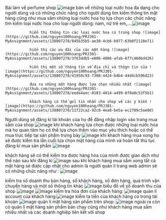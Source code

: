 Bài làm về perfume shop ![image](https://github.com/nguyen100hoang/PRJ301-MyAssignment/assets/138807278/49ab8bed-2d90-4eb1-ad02-42226e387894)
bán về những loại nước hoa đa dạng cho người dùng và có những chức năng cho người dùng tìm kiếm thông tin mặt hàng cũng như mua sắm những loại nước hoa họ lựa chọn
các chức năng: tìm kiếm loại nước hoa cho loại người dùng: nam, nữ trẻ em,....![image](https://github.com/nguyen100hoang/PRJ301-MyAssignment/assets/138807278/82f41b29-7a45-4cd2-96a5-639192c59b07)

               hiển thị thông tin các loại nước hoa có trong shop ![image](https://github.com/nguyen100hoang/PRJ301-MyAssignment/assets/138807278/845b35b5-ae30-4cb6-b977-63b0f2118e71)

               hiển thị các ưu đãi của các mặt hàng ![image](https://github.com/nguyen100hoang/PRJ301-MyAssignment/assets/138807278/3f63ddb5-e806-4086-afab-6f7c460bd426)

               hiển thị một số thông tin về địa chỉ và thôgn tin của ![image](https://github.com/nguyen100hoang/PRJ301-MyAssignment/assets/138807278/41950c93-7300-4424-b4b4-44d4cb596d23)

               đưa ra những mặt hàng được lựa chọn nhiều nhất ![image](https://github.com/nguyen100hoang/PRJ301-MyAssignment/assets/138807278/eeda4aec-0183-4814-a499-8f0a0c53f5b1)
               
               khách hàng có thể gửi tin nhắn cho shop về các ý kiến ![image](https://github.com/nguyen100hoang/PRJ301-MyAssignment/assets/138807278/11f22ca2-92c8-4ea8-be5a-ec2789c5ae0d)
Người dùng sẽ đăng kí tài khoản của họ để đăng nhập login vào trang mua sắm của shop ![image](https://github.com/nguyen100hoang/PRJ301-MyAssignment/assets/138807278/7794f350-4f1e-4762-b2c1-3c6b9be07c20)
khi khách hàng lựa chọn được những loại nước hoa mà họ quan tâm họ có thể lựa chọn thêm vào mục yêu thích hoặc có thể mua trực tiếp tại sản phẩm trưng bày ![image](https://github.com/nguyen100hoang/PRJ301-MyAssignment/assets/138807278/73a2c1b5-1e96-452f-85dc-49fdc6791575)
khi khách hàng mua xong họ sẽ được kiểm tra lần cuối lựa chọn mặt hàng của mình và hoàn tất thủ tục đăng kí mua sản phẩm ![image](https://github.com/nguyen100hoang/PRJ301-MyAssignment/assets/138807278/39a00b60-5a72-498a-b998-a68312e3c456)

khách hàng sẽ có thể kiểm tra được hàng hóa của mình được giao dịch như thế nào sau khi đăng kí ![image](https://github.com/nguyen100hoang/PRJ301-MyAssignment/assets/138807278/e374ed0c-41a7-4c95-9001-9d1397119c13)
sau khi khách hàng mua sắm xong tất cả mặt hàng sẽ được cập nhật cho admin là người quản lí trang web 
admin sẽ có những chức năng như : ![image](https://github.com/nguyen100hoang/PRJ301-MyAssignment/assets/138807278/4c0f7efe-3720-493f-8888-a40ada9514de)

kiểm tra số doanh thu bán hàng, số khách hàng, số đơn hàng, quá trình vận chuyển hàng và một số thông tin khác ![image](https://github.com/nguyen100hoang/PRJ301-MyAssignment/assets/138807278/b4f98dc8-3082-4021-a021-70f152b40895)
biểu đồ về số doanh thu của shop ![image](https://github.com/nguyen100hoang/PRJ301-MyAssignment/assets/138807278/74f8d113-ca20-44dd-940a-62e4d4588ccb)
                                  ![image](https://github.com/nguyen100hoang/PRJ301-MyAssignment/assets/138807278/02464e1a-54db-4707-aeb4-d3ebaeb9b92f)
kiểm tra hóa đơn của khách hàng: ![image](https://github.com/nguyen100hoang/PRJ301-MyAssignment/assets/138807278/b26b4ac2-6e5d-4948-bec8-853701a36b89)
quản lí account của khách hàng:![image](https://github.com/nguyen100hoang/PRJ301-MyAssignment/assets/138807278/f85b78c7-cd67-4b78-a04d-6865b275e8e6)
kiểm ta tiền của khách hàng có trong tài khoản ![image](https://github.com/nguyen100hoang/PRJ301-MyAssignment/assets/138807278/421d182e-3b5a-4154-901c-6c9c0ddc96af)
quản lí mặt hàng sản phẩm trên shop: ![image](https://github.com/nguyen100hoang/PRJ301-MyAssignment/assets/138807278/db326853-7617-46a0-a456-b2629142f2d0)
ngoài ra còn có quản lí mặt hàng sản phẩm bán chạy cũng như khách hàng mua sắm nhiều nhất
và các doanh nghiệp liên kết với shop







               
